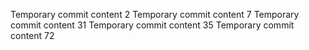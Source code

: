 Temporary commit content 2
Temporary commit content 7
Temporary commit content 31
Temporary commit content 35
Temporary commit content 72
